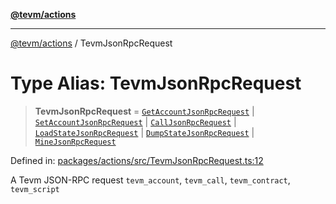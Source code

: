 [**@tevm/actions**](../README.md)

***

[@tevm/actions](../globals.md) / TevmJsonRpcRequest

# Type Alias: TevmJsonRpcRequest

> **TevmJsonRpcRequest** = [`GetAccountJsonRpcRequest`](GetAccountJsonRpcRequest.md) \| [`SetAccountJsonRpcRequest`](SetAccountJsonRpcRequest.md) \| [`CallJsonRpcRequest`](CallJsonRpcRequest.md) \| [`LoadStateJsonRpcRequest`](LoadStateJsonRpcRequest.md) \| [`DumpStateJsonRpcRequest`](DumpStateJsonRpcRequest.md) \| [`MineJsonRpcRequest`](MineJsonRpcRequest.md)

Defined in: [packages/actions/src/TevmJsonRpcRequest.ts:12](https://github.com/evmts/tevm-monorepo/blob/main/packages/actions/src/TevmJsonRpcRequest.ts#L12)

A Tevm JSON-RPC request
`tevm_account`, `tevm_call`, `tevm_contract`, `tevm_script`
